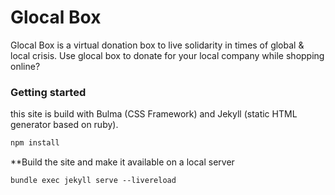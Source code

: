 # Glocal Box

Glocal Box is a virtual donation box to live solidarity in times of global & local crisis.
Use glocal box to donate for your local company while shopping online?


### Getting started
this site is build with Bulma (CSS Framework) and Jekyll (static HTML generator based on ruby).
```sh
npm install
```

**Build the site and make it available on a local server
```
bundle exec jekyll serve --livereload
```
